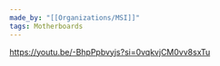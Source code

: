 ```yaml
---
made_by: "[[Organizations/MSI]]"
tags: Motherboards
---
```


https://youtu.be/-BhpPpbvyjs?si=0vqkvjCM0vv8sxTu 